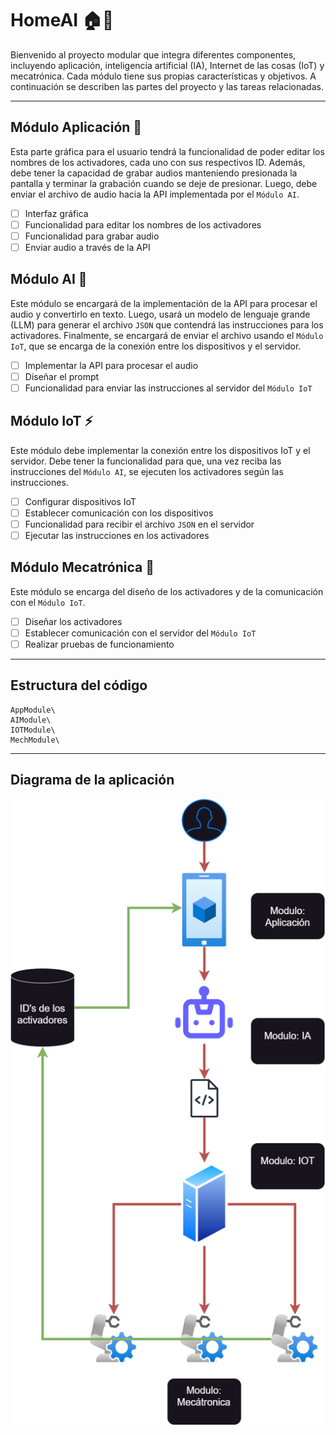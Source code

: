 # HomeAI 🏠🤖

Bienvenido al proyecto modular que integra diferentes componentes, incluyendo aplicación, inteligencia artificial (IA), Internet de las cosas (IoT) y mecatrónica. Cada módulo tiene sus propias características y objetivos. A continuación se describen las partes del proyecto y las tareas relacionadas.

---

## Módulo Aplicación 📱
Esta parte gráfica para el usuario tendrá la funcionalidad de poder editar los nombres de los activadores, cada uno con sus respectivos ID. Además, debe tener la capacidad de grabar audios manteniendo presionada la pantalla y terminar la grabación cuando se deje de presionar. Luego, debe enviar el archivo de audio hacia la API implementada por el `Módulo AI`.

- [ ] Interfaz gráfica
- [ ] Funcionalidad para editar los nombres de los activadores
- [ ] Funcionalidad para grabar audio
- [ ] Enviar audio a través de la API

## Módulo AI 🤖
Este módulo se encargará de la implementación de la API para procesar el audio y convertirlo en texto. Luego, usará un modelo de lenguaje grande (LLM) para generar el archivo `JSON` que contendrá las instrucciones para los activadores. Finalmente, se encargará de enviar el archivo usando el `Módulo IoT`, que se encarga de la conexión entre los dispositivos y el servidor.

- [ ] Implementar la API para procesar el audio
- [ ] Diseñar el prompt
- [ ] Funcionalidad para enviar las instrucciones al servidor del `Módulo IoT`

## Módulo IoT ⚡
Este módulo debe implementar la conexión entre los dispositivos IoT y el servidor. Debe tener la funcionalidad para que, una vez reciba las instrucciones del `Módulo AI`, se ejecuten los activadores según las instrucciones.

- [ ] Configurar dispositivos IoT
- [ ] Establecer comunicación con los dispositivos
- [ ] Funcionalidad para recibir el archivo `JSON` en el servidor
- [ ] Ejecutar las instrucciones en los activadores

## Módulo Mecatrónica 🦾
Este módulo se encarga del diseño de los activadores y de la comunicación con el `Módulo IoT`.

- [ ] Diseñar los activadores
- [ ] Establecer comunicación con el servidor del `Módulo IoT`
- [ ] Realizar pruebas de funcionamiento
---
## Estructura del código

```plaintext
AppModule\
AIModule\
IOTModule\
MechModule\
```
---
## Diagrama de la aplicación
![Diagrama de los modulos de HomeAI](HomeAIDiagrama.png)
